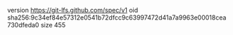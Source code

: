 version https://git-lfs.github.com/spec/v1
oid sha256:9c34ef84e57312e0541b72dfcc9c63997472d41a7a9963e00018cea730dfeda0
size 455
